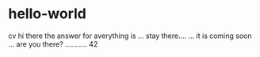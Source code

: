# hello-world
cv
hi there
the answer for averything
is
...
stay there....
...
it is coming soon
...
are you there?
...........
42
